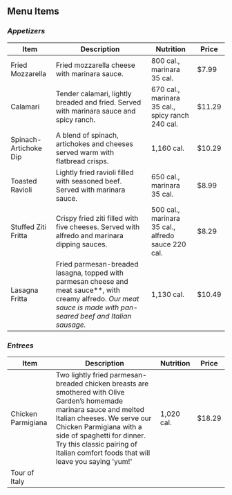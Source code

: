 ## Menu Items

### *Appetizers*
| Item                  | Description                                                                                                                                                           | Nutrition                                          | Price  |
|-----------------------|-----------------------------------------------------------------------------------------------------------------------------------------------------------------------|----------------------------------------------------|--------|
| Fried Mozzarella      | Fried mozzarella cheese with marinara sauce.                                                                                                                          | 800 cal., marinara 35 cal.                         | $7.99  |
| Calamari              | Tender calamari, lightly breaded and fried. Served with marinara sauce and spicy ranch.                                                                               | 670 cal., marinara 35 cal., spicy ranch 240 cal.   | $11.29 |
| Spinach-Artichoke Dip | A blend of spinach, artichokes and cheeses served warm with flatbread crisps.                                                                                         | 1,160 cal.                                         | $10.29 |
| Toasted Ravioli       | Lightly fried ravioli filled with seasoned beef. Served with marinara sauce.                                                                                          | 650 cal., marinara 35 cal.                         | $8.99  |
| Stuffed Ziti Fritta   | Crispy fried ziti filled with five cheeses. Served with alfredo and marinara dipping sauces.                                                                          | 500 cal., marinara 35 cal., alfredo sauce 220 cal. | $8.29  |
| Lasagna Fritta        | Fried parmesan-breaded lasagna, topped with parmesan cheese and meat sauce**, with creamy alfredo. *Our meat sauce is made with pan-seared beef and Italian sausage.* | 1,130 cal.                                         | $10.49 |

### *Entrees*
| Item               | Description                                                                                                                                                                                                                                                                                       | Nutrition  | Price  |
|--------------------|---------------------------------------------------------------------------------------------------------------------------------------------------------------------------------------------------------------------------------------------------------------------------------------------------|------------|--------|
| Chicken Parmigiana | Two lightly fried parmesan-breaded chicken breasts are smothered with Olive Garden’s homemade marinara sauce and melted Italian cheeses. We serve our Chicken Parmigiana with a side of spaghetti for dinner. Try this classic pairing of Italian comfort foods that will leave you saying 'yum!' | 1,020 cal. | $18.29 |
| Tour of Italy      |
